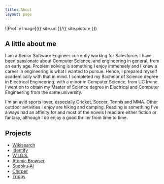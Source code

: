 ```yaml
---
title: About
layout: page
---
```

![Profile Image]({{ site.url }}/{{ site.picture }})

<h2> A little about me </h2>
<p>I am a Senior Software Engineer currently working for Salesforce. I have been passionate about Computer Science, and engineering in general, from an early age. Problem solving is something I enjoy immensely and I knew a career in engineering is what I wanted to pursue. Hence, I prepared myself academically with that in mind. I completed my Bachelor of Science degree in Electrical Engineering, with a minor in Computer Science, from UC Irvine. I went on to obtain my Master of Science degree in Electrical and Computer Engineering from the same university.</p>

<p>
I'm an avid sports lover, especially Cricket, Soccer, Tennis and MMA. Other outdoor avtivities I enjoy are hiking and camping. Reading is something I've always had an affinity for and most of the novels I read are either fiction or fantasy, although I do enjoy a good thriller from time to time. 
</p>

<h2>Projects</h2>
<ul>
	<li><a href="https://github.com/asifmahmud/wikisearch">Wikisearch</a></li>
	<li><a href="https://github.com/asifmahmud/identify">Identify</a></li>
	<li><a href="https://github.com/asifmahmud/wigs">W.I.G.S.</a></li>
	<li><a href="https://github.com/asifmahmud/Atomic-Browser">Atomic Browser</a></li>
	<li><a href="https://github.com/asifmahmud/Sudoku-AI">Sudoku-AI</a></li>
	<li><a href="https://github.com/asifmahmud/chirper">Chirper</a></li>
	<li><a href="https://github.com/asifmahmud/trippy">Trippy</a></li>
</ul>